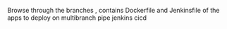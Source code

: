 Browse through the branches , contains Dockerfile and Jenkinsfile of the apps to deploy on multibranch pipe jenkins cicd
